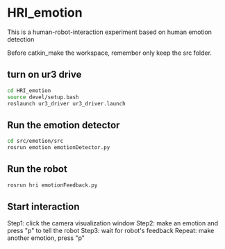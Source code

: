 # HRI_emotion
This is a human-robot-interaction experiment based on human emotion detection

Before catkin_make the workspace, remember only keep the src folder.
## turn on ur3 drive
``` bash
cd HRI_emotion
source devel/setup.bash
roslaunch ur3_driver ur3_driver.launch
```

## Run the emotion detector
``` bash
cd src/emotion/src
rosrun emotion emotionDetector.py
```

## Run the robot
``` bash
rosrun hri emotionFeedback.py
```

## Start interaction
Step1: click the camera visualization window
Step2: make an emotion and press "p" to tell the robot
Step3: wait for robot's feedback
Repeat: make another emotion, press "p"
